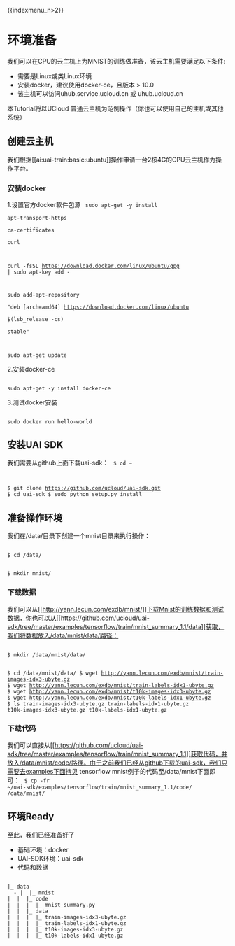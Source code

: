 {{indexmenu_n>2}}

# 环境准备
我们可以在CPU的云主机上为MNIST的训练做准备，该云主机需要满足以下条件:

  - 需要是Linux或类Linux环境
  - 安装docker，建议使用docker-ce，且版本 > 10.0
  - 该主机可以访问uhub.service.ucloud.cn 或 uhub.ucloud.cn

本Tutorial将以UCloud 普通云主机为范例操作（你也可以使用自己的主机或其他系统）

## 创建云主机
我们根据[[ai:uai-train:basic:ubuntu]]操作申请一台2核4G的CPU云主机作为操作平台。

### 安装docker
1.设置官方docker软件包源
<code>
sudo apt-get -y install \
  apt-transport-https \
  ca-certificates \
  curl

curl -fsSL https://download.docker.com/linux/ubuntu/gpg | sudo apt-key add -

sudo add-apt-repository \
       "deb [arch=amd64] https://download.docker.com/linux/ubuntu \
       $(lsb_release -cs) \
       stable"

sudo apt-get update
</code>

2.安装docker-ce

<code>
sudo apt-get -y install docker-ce
</code>

3.测试docker安装

<code>
sudo docker run hello-world
</code>

## 安装UAI SDK
我们需要从github上面下载uai-sdk：
<code>
$ cd ~

$ git clone https://github.com/ucloud/uai-sdk.git
$ cd uai-sdk
$ sudo python setup.py install
</code>

## 准备操作环境
我们在/data/目录下创建一个mnist目录来执行操作：

<code>
$ cd /data/

$ mkdir mnist/
</code>

### 下载数据
我们可以从[[http://yann.lecun.com/exdb/mnist/]]下载Mnist的训练数据和测试数据，你也可以从[[https://github.com/ucloud/uai-sdk/tree/master/examples/tensorflow/train/mnist_summary_1.1/data]]获取，我们将数据放入/data/mnist/data/路径：

<code>
$ mkdir /data/mnist/data/

$ cd /data/mnist/data/
$ wget http://yann.lecun.com/exdb/mnist/train-images-idx3-ubyte.gz
$ wget http://yann.lecun.com/exdb/mnist/train-labels-idx1-ubyte.gz
$ wget http://yann.lecun.com/exdb/mnist/t10k-images-idx3-ubyte.gz
$ wget http://yann.lecun.com/exdb/mnist/t10k-labels-idx1-ubyte.gz
$ ls
train-images-idx3-ubyte.gz  train-labels-idx1-ubyte.gz  t10k-images-idx3-ubyte.gz  t10k-labels-idx1-ubyte.gz
</code>

### 下载代码
我们可以直接从[[https://github.com/ucloud/uai-sdk/tree/master/examples/tensorflow/train/mnist_summary_1.1]]获取代码，并放入/data/mnist/code/路径。由于之前我们已经从github下载的uai-sdk，我们只需要去examples下面拷贝 tensorflow mnist例子的代码至/data/mnist下面即可：
<code>
$ cp -fr ~/uai-sdk/examples/tensorflow/train/mnist_summary_1.1/code/ /data/mnist/
</code>

## 环境Ready
至此，我们已经准备好了

  - 基础环境：docker
  - UAI-SDK环境：uai-sdk
  - 代码和数据
<code>
|_ data
  - |  |_ mnist
|  |  |_ code
|  |  |  |_ mnist_summary.py
|  |  |_ data
|  |  |  |_ train-images-idx3-ubyte.gz
|  |  |  |_ train-labels-idx1-ubyte.gz
|  |  |  |_ t10k-images-idx3-ubyte.gz
|  |  |  |_ t10k-labels-idx1-ubyte.gz
</code>

